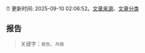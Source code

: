 :alarm_clock: 更新时间: 2025-09-10 02:06:52。[文章来源](/README.md)、[文章分类](/TAGS.md)

## 报告


> 关键字：`报告`、`月报`



